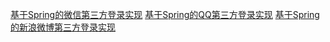 [基于Spring的微信第三方登录实现](https://www.tianmaying.com/tutorial/OAuth-login-weixin)
[基于Spring的QQ第三方登录实现](https://www.tianmaying.com/tutorial/OAuth-login-QQ)
[基于Spring的新浪微博第三方登录实现](https://www.tianmaying.com/tutorial/OAuth-login-weibo)